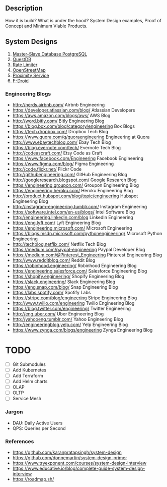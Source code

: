 ## Description
How it is build? What is under the hood? System Design examples, Proof of Concept and Minimum Viable Products.

## System Designs
1. [Master-Slave Database PostgreSQL](./master-slave-database-postgres) 
1. [QuestDB](./questdb)
1. [Rate Limiter](./rate-limiter)
1. [OpenStreetMap](./openstreetmap)
1. [Proximity Service](./proximity-service)
1. [F-Droid](./fdroid)


### Engineering Blogs
- http://nerds.airbnb.com/ Airbnb Engineering
- https://developer.atlassian.com/blog/ Atlassian Developers
- https://aws.amazon.com/blogs/aws/ AWS Blog
- http://word.bitly.com/ Bitly Engineering Blog
- https://blog.box.com/blog/category/engineering Box Blogs
- https://tech.dropbox.com/ Dropbox Tech Blog
- https://www.quora.com/q/quoraengineering Engineering at Quora
- http://www.ebaytechblog.com/ Ebay Tech Blog
- https://blog.evernote.com/tech/ Evernote Tech Blog
- http://codeascraft.com/ Etsy Code as Craft
- https://www.facebook.com/Engineering Facebook Engineering
- https://www.figma.com/blog/ Figma Engineering
- http://code.flickr.net/ Flickr Code
- http://githubengineering.com/ GitHub Engineering Blog
- http://googleresearch.blogspot.com/ Google Research Blog
- https://engineering.groupon.com/ Groupon Engineering Blog
- https://engineering.heroku.com/ Heroku Engineering Blog
- http://product.hubspot.com/blog/topic/engineering Hubspot Engineering Blog
- http://instagram-engineering.tumblr.com/ Instagram Engineering
- https://software.intel.com/en-us/blogs/ Intel Software Blog
- http://engineering.linkedin.com/blog LinkedIn Engineering
- https://eng.lyft.com/ Lyft Engineering Blog
- https://engineering.microsoft.com/ Microsoft Engineering
- https://blogs.msdn.microsoft.com/pythonengineering/ Microsoft Python Engineering
- http://techblog.netflix.com/ Netflix Tech Blog
- https://medium.com/paypal-engineering Paypal Developer Blog
- https://medium.com/@Pinterest_Engineering Pinterest Engineering Blog
- http://www.redditblog.com/ Reddit Blog
- https://robinhood.engineering/ Robinhood Engineering Blog
- https://engineering.salesforce.com/ Salesforce Engineering Blog
- https://shopify.engineering/ Shopify Engineering Blog
- https://slack.engineering/ Slack Engineering Blog
- https://eng.snap.com/blog/ Snap Engineering Blog
- https://labs.spotify.com/ Spotify Labs
- https://stripe.com/blog/engineering Stripe Engineering Blog
- http://www.twilio.com/engineering Twilio Engineering Blog
- https://blog.twitter.com/engineering/ Twitter Engineering
- http://eng.uber.com/ Uber Engineering Blog
- http://yahooeng.tumblr.com/ Yahoo Engineering Blog
- http://engineeringblog.yelp.com/ Yelp Engineering Blog
- https://www.zynga.com/blogs/engineering Zynga Engineering Blog

TODO
====
- [ ] Git Submodules
- [ ] Add Kubernetes
- [ ] Add Terraform
- [ ] Add Helm charts
- [ ] OLAP
- [ ] OLTP
- [ ] Service Mesh

### Jargon
* DAU: Daily Active Users
* QPS: Queries per Second

### References
- https://github.com/karanpratapsingh/system-design
- https://github.com/donnemartin/system-design-primer
- https://www.tryexponent.com/courses/system-design-interview
- https://www.educative.io/blog/complete-guide-system-design-interview
- https://roadmap.sh/
